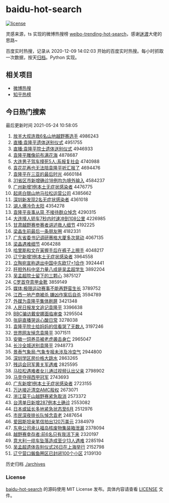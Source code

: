 # baidu-hot-search

[![license](https://img.shields.io/github/license/Arrackisarookie/baidu-hot-search)](https://github.com/Arrackisarookie/baidu-hot-search/blob/master/LICENSE)

灵感来源，ts 实现的微博热搜榜 [weibo-trending-hot-search](https://github.com/justjavac/weibo-trending-hot-search)，感谢[迷渡](https://github.com/justjavac)大佬的思路~

百度实时热搜，记录从 2020-12-09 14:02:03 开始的百度实时热搜。每小时抓取一次数据，按天[归档](./archives)。Python 实现。

## 相关项目
+ [微博热搜](https://github.com/Arrackisarookie/weibo-hot-search)
+ [知乎热榜](https://github.com/Arrackisarookie/zhihu-top-search)

## 今日热门搜索

<!-- Rank Begin -->

最后更新时间 2021-05-24 10:58:05

1. [放羊大叔连救6名山地越野赛选手](http://www.baidu.com/baidu?cl=3&tn=SE_baiduhomet8_jmjb7mjw&rsv_dl=fyb_top&fr=top1000&wd=%B7%C5%D1%F2%B4%F3%CA%E5%C1%AC%BE%C86%C3%FB%C9%BD%B5%D8%D4%BD%D2%B0%C8%FC%D1%A1%CA%D6) 4986243
1. [直播:袁隆平遗体送别仪式](http://www.baidu.com/baidu?cl=3&tn=SE_baiduhomet8_jmjb7mjw&rsv_dl=fyb_top&fr=top1000&wd=%D6%B1%B2%A5%3A%D4%AC%C2%A1%C6%BD%D2%C5%CC%E5%CB%CD%B1%F0%D2%C7%CA%BD) 4951755
1. [直播:袁隆平院士遗体送别仪式](http://www.baidu.com/baidu?cl=3&tn=SE_baiduhomet8_jmjb7mjw&rsv_dl=fyb_top&fr=top1000&wd=%D6%B1%B2%A5%3A%D4%AC%C2%A1%C6%BD%D4%BA%CA%BF%D2%C5%CC%E5%CB%CD%B1%F0%D2%C7%CA%BD) 4946933
1. [袁隆平雕像前布满花海](http://www.baidu.com/baidu?cl=3&tn=SE_baiduhomet8_jmjb7mjw&rsv_dl=fyb_top&fr=top1000&wd=%D4%AC%C2%A1%C6%BD%B5%F1%CF%F1%C7%B0%B2%BC%C2%FA%BB%A8%BA%A3) 4878687
1. [大连男子驾车撞死5人:系报复社会](http://www.baidu.com/baidu?cl=3&tn=SE_baiduhomet8_jmjb7mjw&rsv_dl=fyb_top&fr=top1000&wd=%B4%F3%C1%AC%C4%D0%D7%D3%BC%DD%B3%B5%D7%B2%CB%C05%C8%CB%3A%CF%B5%B1%A8%B8%B4%C9%E7%BB%E1) 4740988
1. [袁花花再也无法陪袁隆平听汇报了](http://www.baidu.com/baidu?cl=3&tn=SE_baiduhomet8_jmjb7mjw&rsv_dl=fyb_top&fr=top1000&wd=%D4%AC%BB%A8%BB%A8%D4%D9%D2%B2%CE%DE%B7%A8%C5%E3%D4%AC%C2%A1%C6%BD%CC%FD%BB%E3%B1%A8%C1%CB) 4694476
1. [袁隆平在三亚的最后时光](http://www.baidu.com/baidu?cl=3&tn=SE_baiduhomet8_jmjb7mjw&rsv_dl=fyb_top&fr=top1000&wd=%D4%AC%C2%A1%C6%BD%D4%DA%C8%FD%D1%C7%B5%C4%D7%EE%BA%F3%CA%B1%B9%E2) 4660184
1. [31省区市新增确诊18例均为境外输入](http://www.baidu.com/baidu?cl=3&tn=SE_baiduhomet8_jmjb7mjw&rsv_dl=fyb_top&fr=top1000&wd=31%CA%A1%C7%F8%CA%D0%D0%C2%D4%F6%C8%B7%D5%EF18%C0%FD%BE%F9%CE%AA%BE%B3%CD%E2%CA%E4%C8%EB) 4584237
1. [广州新增1例本土无症状感染者](http://www.baidu.com/baidu?cl=3&tn=SE_baiduhomet8_jmjb7mjw&rsv_dl=fyb_top&fr=top1000&wd=%B9%E3%D6%DD%D0%C2%D4%F61%C0%FD%B1%BE%CD%C1%CE%DE%D6%A2%D7%B4%B8%D0%C8%BE%D5%DF) 4476775
1. [起底白银山地马拉松运营公司](http://www.baidu.com/baidu?cl=3&tn=SE_baiduhomet8_jmjb7mjw&rsv_dl=fyb_top&fr=top1000&wd=%C6%F0%B5%D7%B0%D7%D2%F8%C9%BD%B5%D8%C2%ED%C0%AD%CB%C9%D4%CB%D3%AA%B9%AB%CB%BE) 4385662
1. [深圳新发现2名无症状感染者](http://www.baidu.com/baidu?cl=3&tn=SE_baiduhomet8_jmjb7mjw&rsv_dl=fyb_top&fr=top1000&wd=%C9%EE%DB%DA%D0%C2%B7%A2%CF%D62%C3%FB%CE%DE%D6%A2%D7%B4%B8%D0%C8%BE%D5%DF) 4361018
1. [湖人爆冷负太阳](http://www.baidu.com/baidu?cl=3&tn=SE_baiduhomet8_jmjb7mjw&rsv_dl=fyb_top&fr=top1000&wd=%BA%FE%C8%CB%B1%AC%C0%E4%B8%BA%CC%AB%D1%F4) 4354278
1. [袁隆平丧事从简 不接待群众悼念](http://www.baidu.com/baidu?cl=3&tn=SE_baiduhomet8_jmjb7mjw&rsv_dl=fyb_top&fr=top1000&wd=%D4%AC%C2%A1%C6%BD%C9%A5%CA%C2%B4%D3%BC%F2%20%B2%BB%BD%D3%B4%FD%C8%BA%D6%DA%B5%BF%C4%EE) 4290315
1. [大连撞人轿车7秒内时速冲到108公里](http://www.baidu.com/baidu?cl=3&tn=SE_baiduhomet8_jmjb7mjw&rsv_dl=fyb_top&fr=top1000&wd=%B4%F3%C1%AC%D7%B2%C8%CB%BD%CE%B3%B57%C3%EB%C4%DA%CA%B1%CB%D9%B3%E5%B5%BD108%B9%AB%C0%EF) 4226985
1. [甘肃越野赛参赛者讲述救人细节](http://www.baidu.com/baidu?cl=3&tn=SE_baiduhomet8_jmjb7mjw&rsv_dl=fyb_top&fr=top1000&wd=%B8%CA%CB%E0%D4%BD%D2%B0%C8%FC%B2%CE%C8%FC%D5%DF%BD%B2%CA%F6%BE%C8%C8%CB%CF%B8%BD%DA) 4192225
1. [梁晶生前最后一条朋友圈](http://www.baidu.com/baidu?cl=3&tn=SE_baiduhomet8_jmjb7mjw&rsv_dl=fyb_top&fr=top1000&wd=%C1%BA%BE%A7%C9%FA%C7%B0%D7%EE%BA%F3%D2%BB%CC%F5%C5%F3%D3%D1%C8%A6) 4182331
1. [广东省委书记调研赛格大厦多次晃动](http://www.baidu.com/baidu?cl=3&tn=SE_baiduhomet8_jmjb7mjw&rsv_dl=fyb_top&fr=top1000&wd=%B9%E3%B6%AB%CA%A1%CE%AF%CA%E9%BC%C7%B5%F7%D1%D0%C8%FC%B8%F1%B4%F3%CF%C3%B6%E0%B4%CE%BB%CE%B6%AF) 4067135
1. [梁晶遇难细节](http://www.baidu.com/baidu?cl=3&tn=SE_baiduhomet8_jmjb7mjw&rsv_dl=fyb_top&fr=top1000&wd=%C1%BA%BE%A7%D3%F6%C4%D1%CF%B8%BD%DA) 4064288
1. [哈里斯和文在寅握手后在裤子上擦手](http://www.baidu.com/baidu?cl=3&tn=SE_baiduhomet8_jmjb7mjw&rsv_dl=fyb_top&fr=top1000&wd=%B9%FE%C0%EF%CB%B9%BA%CD%CE%C4%D4%DA%D2%FA%CE%D5%CA%D6%BA%F3%D4%DA%BF%E3%D7%D3%C9%CF%B2%C1%CA%D6) 4048217
1. [辽宁新增1例本土无症状感染者](http://www.baidu.com/baidu?cl=3&tn=SE_baiduhomet8_jmjb7mjw&rsv_dl=fyb_top&fr=top1000&wd=%C1%C9%C4%FE%D0%C2%D4%F61%C0%FD%B1%BE%CD%C1%CE%DE%D6%A2%D7%B4%B8%D0%C8%BE%D5%DF) 3964558
1. [立陶宛宣称退出中国中东欧17+1合作](http://www.baidu.com/baidu?cl=3&tn=SE_baiduhomet8_jmjb7mjw&rsv_dl=fyb_top&fr=top1000&wd=%C1%A2%CC%D5%CD%F0%D0%FB%B3%C6%CD%CB%B3%F6%D6%D0%B9%FA%D6%D0%B6%AB%C5%B717%2B1%BA%CF%D7%F7) 3924441
1. [肝胆外科中坚力量八成是吴孟超学生](http://www.baidu.com/baidu?cl=3&tn=SE_baiduhomet8_jmjb7mjw&rsv_dl=fyb_top&fr=top1000&wd=%B8%CE%B5%A8%CD%E2%BF%C6%D6%D0%BC%E1%C1%A6%C1%BF%B0%CB%B3%C9%CA%C7%CE%E2%C3%CF%B3%AC%D1%A7%C9%FA) 3892204
1. [吴孟超院士留下的三颗心](http://www.baidu.com/baidu?cl=3&tn=SE_baiduhomet8_jmjb7mjw&rsv_dl=fyb_top&fr=top1000&wd=%CE%E2%C3%CF%B3%AC%D4%BA%CA%BF%C1%F4%CF%C2%B5%C4%C8%FD%BF%C5%D0%C4) 3875127
1. [C罗首夺意甲金靴](http://www.baidu.com/baidu?cl=3&tn=SE_baiduhomet8_jmjb7mjw&rsv_dl=fyb_top&fr=top1000&wd=C%C2%DE%CA%D7%B6%E1%D2%E2%BC%D7%BD%F0%D1%A5) 3859149
1. [媒体:极限运动赛事不能再野蛮生长](http://www.baidu.com/baidu?cl=3&tn=SE_baiduhomet8_jmjb7mjw&rsv_dl=fyb_top&fr=top1000&wd=%C3%BD%CC%E5%3A%BC%AB%CF%DE%D4%CB%B6%AF%C8%FC%CA%C2%B2%BB%C4%DC%D4%D9%D2%B0%C2%F9%C9%FA%B3%A4) 3789752
1. [江西一地产商被杀 嫌凶作案后自杀](http://www.baidu.com/baidu?cl=3&tn=SE_baiduhomet8_jmjb7mjw&rsv_dl=fyb_top&fr=top1000&wd=%BD%AD%CE%F7%D2%BB%B5%D8%B2%FA%C9%CC%B1%BB%C9%B1%20%CF%D3%D0%D7%D7%F7%B0%B8%BA%F3%D7%D4%C9%B1) 3594789
1. [外媒为袁隆平集体刷屏](http://www.baidu.com/baidu?cl=3&tn=SE_baiduhomet8_jmjb7mjw&rsv_dl=fyb_top&fr=top1000&wd=%CD%E2%C3%BD%CE%AA%D4%AC%C2%A1%C6%BD%BC%AF%CC%E5%CB%A2%C6%C1) 3421348
1. [人民日报发文追记袁隆平](http://www.baidu.com/baidu?cl=3&tn=SE_baiduhomet8_jmjb7mjw&rsv_dl=fyb_top&fr=top1000&wd=%C8%CB%C3%F1%C8%D5%B1%A8%B7%A2%CE%C4%D7%B7%BC%C7%D4%AC%C2%A1%C6%BD) 3396638
1. [BBC骗访戴安娜面临审查](http://www.baidu.com/baidu?cl=3&tn=SE_baiduhomet8_jmjb7mjw&rsv_dl=fyb_top&fr=top1000&wd=BBC%C6%AD%B7%C3%B4%F7%B0%B2%C4%C8%C3%E6%C1%D9%C9%F3%B2%E9) 3295504
1. [张庭直播哭诉心酸日常](http://www.baidu.com/baidu?cl=3&tn=SE_baiduhomet8_jmjb7mjw&rsv_dl=fyb_top&fr=top1000&wd=%D5%C5%CD%A5%D6%B1%B2%A5%BF%DE%CB%DF%D0%C4%CB%E1%C8%D5%B3%A3) 3278038
1. [袁隆平院士给妈妈的信看哭了无数人](http://www.baidu.com/baidu?cl=3&tn=SE_baiduhomet8_jmjb7mjw&rsv_dl=fyb_top&fr=top1000&wd=%D4%AC%C2%A1%C6%BD%D4%BA%CA%BF%B8%F8%C2%E8%C2%E8%B5%C4%D0%C5%BF%B4%BF%DE%C1%CB%CE%DE%CA%FD%C8%CB) 3197246
1. [世界网友悼念袁隆平](http://www.baidu.com/baidu?cl=3&tn=SE_baiduhomet8_jmjb7mjw&rsv_dl=fyb_top&fr=top1000&wd=%CA%C0%BD%E7%CD%F8%D3%D1%B5%BF%C4%EE%D4%AC%C2%A1%C6%BD) 3071511
1. [安徽一饲养员被老虎袭击身亡](http://www.baidu.com/baidu?cl=3&tn=SE_baiduhomet8_jmjb7mjw&rsv_dl=fyb_top&fr=top1000&wd=%B0%B2%BB%D5%D2%BB%CB%C7%D1%F8%D4%B1%B1%BB%C0%CF%BB%A2%CF%AE%BB%F7%C9%ED%CD%F6) 2965047
1. [长沙全城送别袁隆平](http://www.baidu.com/baidu?cl=3&tn=SE_baiduhomet8_jmjb7mjw&rsv_dl=fyb_top&fr=top1000&wd=%B3%A4%C9%B3%C8%AB%B3%C7%CB%CD%B1%F0%D4%AC%C2%A1%C6%BD) 2948773
1. [景泰气象局:气象专报未涉及冷空气](http://www.baidu.com/baidu?cl=3&tn=SE_baiduhomet8_jmjb7mjw&rsv_dl=fyb_top&fr=top1000&wd=%BE%B0%CC%A9%C6%F8%CF%F3%BE%D6%3A%C6%F8%CF%F3%D7%A8%B1%A8%CE%B4%C9%E6%BC%B0%C0%E4%BF%D5%C6%F8) 2944800
1. [深圳学区房价格大跳水](http://www.baidu.com/baidu?cl=3&tn=SE_baiduhomet8_jmjb7mjw&rsv_dl=fyb_top&fr=top1000&wd=%C9%EE%DB%DA%D1%A7%C7%F8%B7%BF%BC%DB%B8%F1%B4%F3%CC%F8%CB%AE) 2863265
1. [残运会冠军黄关军遇难](http://www.baidu.com/baidu?cl=3&tn=SE_baiduhomet8_jmjb7mjw&rsv_dl=fyb_top&fr=top1000&wd=%B2%D0%D4%CB%BB%E1%B9%DA%BE%FC%BB%C6%B9%D8%BE%FC%D3%F6%C4%D1) 2825595
1. [马拉松遇难者女儿通过视频认出父亲](http://www.baidu.com/baidu?cl=3&tn=SE_baiduhomet8_jmjb7mjw&rsv_dl=fyb_top&fr=top1000&wd=%C2%ED%C0%AD%CB%C9%D3%F6%C4%D1%D5%DF%C5%AE%B6%F9%CD%A8%B9%FD%CA%D3%C6%B5%C8%CF%B3%F6%B8%B8%C7%D7) 2798902
1. [马竞夺得西甲冠军](http://www.baidu.com/baidu?cl=3&tn=SE_baiduhomet8_jmjb7mjw&rsv_dl=fyb_top&fr=top1000&wd=%C2%ED%BE%BA%B6%E1%B5%C3%CE%F7%BC%D7%B9%DA%BE%FC) 2743693
1. [广东新增1例本土无症状感染者](http://www.baidu.com/baidu?cl=3&tn=SE_baiduhomet8_jmjb7mjw&rsv_dl=fyb_top&fr=top1000&wd=%B9%E3%B6%AB%D0%C2%D4%F61%C0%FD%B1%BE%CD%C1%CE%DE%D6%A2%D7%B4%B8%D0%C8%BE%D5%DF) 2723155
1. [万达接近清空AMC股权](http://www.baidu.com/baidu?cl=3&tn=SE_baiduhomet8_jmjb7mjw&rsv_dl=fyb_top&fr=top1000&wd=%CD%F2%B4%EF%BD%D3%BD%FC%C7%E5%BF%D5AMC%B9%C9%C8%A8) 2673071
1. [浙江莫干山越野赛紧急取消](http://www.baidu.com/baidu?cl=3&tn=SE_baiduhomet8_jmjb7mjw&rsv_dl=fyb_top&fr=top1000&wd=%D5%E3%BD%AD%C4%AA%B8%C9%C9%BD%D4%BD%D2%B0%C8%FC%BD%F4%BC%B1%C8%A1%CF%FB) 2573372
1. [台湾单日新增287例本土确诊](http://www.baidu.com/baidu?cl=3&tn=SE_baiduhomet8_jmjb7mjw&rsv_dl=fyb_top&fr=top1000&wd=%CC%A8%CD%E5%B5%A5%C8%D5%D0%C2%D4%F6287%C0%FD%B1%BE%CD%C1%C8%B7%D5%EF) 2553082
1. [日本或延长多地紧急状态至6月](http://www.baidu.com/baidu?cl=3&tn=SE_baiduhomet8_jmjb7mjw&rsv_dl=fyb_top&fr=top1000&wd=%C8%D5%B1%BE%BB%F2%D1%D3%B3%A4%B6%E0%B5%D8%BD%F4%BC%B1%D7%B4%CC%AC%D6%C16%D4%C2) 2512976
1. [市民深夜排长队悼念袁老](http://www.baidu.com/baidu?cl=3&tn=SE_baiduhomet8_jmjb7mjw&rsv_dl=fyb_top&fr=top1000&wd=%CA%D0%C3%F1%C9%EE%D2%B9%C5%C5%B3%A4%B6%D3%B5%BF%C4%EE%D4%AC%C0%CF) 2487654
1. [爱因斯坦亲笔信拍出120万美元](http://www.baidu.com/baidu?cl=3&tn=SE_baiduhomet8_jmjb7mjw&rsv_dl=fyb_top&fr=top1000&wd=%B0%AE%D2%F2%CB%B9%CC%B9%C7%D7%B1%CA%D0%C5%C5%C4%B3%F6120%CD%F2%C3%C0%D4%AA) 2384979
1. [东电公司承认福岛核废物集装箱泄漏](http://www.baidu.com/baidu?cl=3&tn=SE_baiduhomet8_jmjb7mjw&rsv_dl=fyb_top&fr=top1000&wd=%B6%AB%B5%E7%B9%AB%CB%BE%B3%D0%C8%CF%B8%A3%B5%BA%BA%CB%B7%CF%CE%EF%BC%AF%D7%B0%CF%E4%D0%B9%C2%A9) 2378094
1. [越野赛幸存者:前6名只有我活下来](http://www.baidu.com/baidu?cl=3&tn=SE_baiduhomet8_jmjb7mjw&rsv_dl=fyb_top&fr=top1000&wd=%D4%BD%D2%B0%C8%FC%D0%D2%B4%E6%D5%DF%3A%C7%B06%C3%FB%D6%BB%D3%D0%CE%D2%BB%EE%CF%C2%C0%B4) 2320197
1. [意大利一缆车坠落造成至少13人遇难](http://www.baidu.com/baidu?cl=3&tn=SE_baiduhomet8_jmjb7mjw&rsv_dl=fyb_top&fr=top1000&wd=%D2%E2%B4%F3%C0%FB%D2%BB%C0%C2%B3%B5%D7%B9%C2%E4%D4%EC%B3%C9%D6%C1%C9%D913%C8%CB%D3%F6%C4%D1) 2285194
1. [吴孟超遗体告别仪式26日在上海举行](http://www.baidu.com/baidu?cl=3&tn=SE_baiduhomet8_jmjb7mjw&rsv_dl=fyb_top&fr=top1000&wd=%CE%E2%C3%CF%B3%AC%D2%C5%CC%E5%B8%E6%B1%F0%D2%C7%CA%BD26%C8%D5%D4%DA%C9%CF%BA%A3%BE%D9%D0%D0) 2152798
1. [辽宁营口鲅鱼圈区已封闭100个小区](http://www.baidu.com/baidu?cl=3&tn=SE_baiduhomet8_jmjb7mjw&rsv_dl=fyb_top&fr=top1000&wd=%C1%C9%C4%FE%D3%AA%BF%DA%F6%D1%D3%E3%C8%A6%C7%F8%D2%D1%B7%E2%B1%D5100%B8%F6%D0%A1%C7%F8) 2139130
<!-- Rank End -->

历史归档 [./archives](./archives)

### License

[baidu-hot-search](https://github.com/Arrackisarookie/baidu-hot-search) 的源码使用 MIT License 发布。具体内容请查看 [LICENSE](./LICENSE) 文件。
